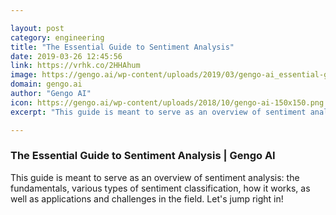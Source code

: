 ```yaml
---

layout: post
category: engineering
title: "The Essential Guide to Sentiment Analysis"
date: 2019-03-26 12:45:56
link: https://vrhk.co/2HHAhum
image: https://gengo.ai/wp-content/uploads/2019/03/gengo-ai_essential-guide_sentiment-analysis.png
domain: gengo.ai
author: "Gengo AI"
icon: https://gengo.ai/wp-content/uploads/2018/10/gengo-ai-150x150.png
excerpt: "This guide is meant to serve as an overview of sentiment analysis: the fundamentals, various types of sentiment classification, how it works, as well as applications and challenges in the field. Let's jump right in!"

---
```


### The Essential Guide to Sentiment Analysis | Gengo AI

This guide is meant to serve as an overview of sentiment analysis: the fundamentals, various types of sentiment classification, how it works, as well as applications and challenges in the field. Let's jump right in!